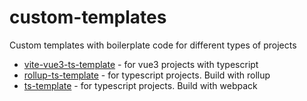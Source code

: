 # custom-templates

Custom templates with boilerplate code for different types of projects

- [vite-vue3-ts-template](https://github.com/DanilChugaev/vite-vue3-ts-template) - for vue3 projects with typescript
- [rollup-ts-template](https://github.com/DanilChugaev/rollup-ts-template) - for typescript projects. Build with rollup
- [ts-template](https://github.com/DanilChugaev/ts-template) - for typescript projects. Build with webpack
